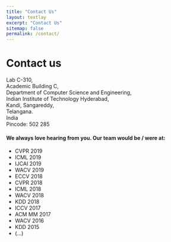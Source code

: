 ```yaml
---
title: "Contact Us"
layout: textlay
excerpt: "Contact Us"
sitemap: false
permalink: /contact/
---
```


<h1 class='page-header'>
Contact us
</h1>

Lab C-310, <br/>
Academic Building C, <br/>
Department of Computer Science and Engineering, <br/>
Indian Institute of Technology Hyderabad, <br/>
Kandi, Sangareddy, <br/>
Telangana.<br/>
India <br/>
Pincode: 502 285 

#### We always love hearing from you. Our team would be / were at:

* CVPR 2019
* ICML 2019
* IJCAI 2019
* WACV 2019
* ECCV 2018
* CVPR 2018
* ICML 2018
* WACV 2018
* KDD 2018
* ICCV 2017
* ACM MM 2017
* WACV 2016
* KDD 2015 
* (...)